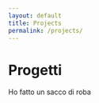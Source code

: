 ```yaml
---
layout: default
title: Projects
permalink: /projects/
---
```


# Progetti

Ho fatto un sacco di roba
